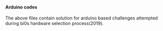 #### Arduino codes
The above files contain solution for arduino based challenges attempted during bi0s hardware selection process(2019).

